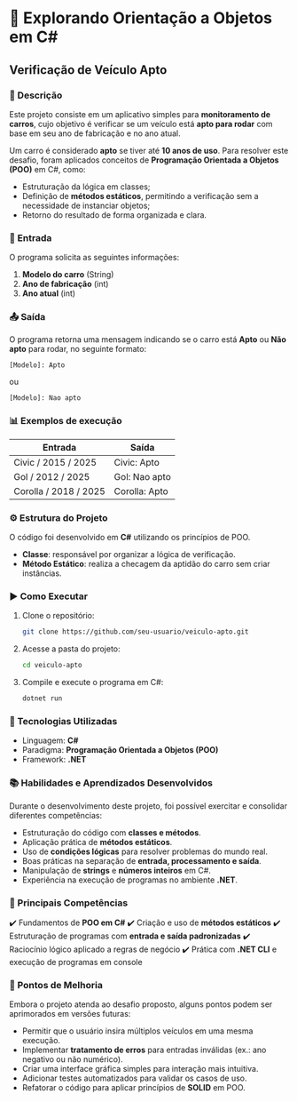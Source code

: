 # 🚗 Explorando Orientação a Objetos em C\#

## Verificação de Veículo Apto

### 📌 Descrição

Este projeto consiste em um aplicativo simples para **monitoramento de carros**, cujo objetivo é verificar se um veículo está **apto para rodar** com base em seu ano de fabricação e no ano atual.

Um carro é considerado **apto** se tiver até **10 anos de uso**.
Para resolver este desafio, foram aplicados conceitos de **Programação Orientada a Objetos (POO)** em C#, como:

* Estruturação da lógica em classes;
* Definição de **métodos estáticos**, permitindo a verificação sem a necessidade de instanciar objetos;
* Retorno do resultado de forma organizada e clara.


### 📝 Entrada

O programa solicita as seguintes informações:

1. **Modelo do carro** (String)
2. **Ano de fabricação** (int)
3. **Ano atual** (int)


### 📤 Saída

O programa retorna uma mensagem indicando se o carro está **Apto** ou **Não apto** para rodar, no seguinte formato:

```
[Modelo]: Apto
```

ou

```
[Modelo]: Nao apto
```


### 📊 Exemplos de execução

| Entrada               | Saída         |
| --------------------- | ------------- |
| Civic / 2015 / 2025   | Civic: Apto   |
| Gol / 2012 / 2025     | Gol: Nao apto |
| Corolla / 2018 / 2025 | Corolla: Apto |


### ⚙️ Estrutura do Projeto

O código foi desenvolvido em **C#** utilizando os princípios de POO.

* **Classe**: responsável por organizar a lógica de verificação.
* **Método Estático**: realiza a checagem da aptidão do carro sem criar instâncias.


### ▶️ Como Executar

1. Clone o repositório:

   ```bash
   git clone https://github.com/seu-usuario/veiculo-apto.git
   ```
2. Acesse a pasta do projeto:

   ```bash
   cd veiculo-apto
   ```
3. Compile e execute o programa em C#:

   ```bash
   dotnet run
   ```

### 🚀 Tecnologias Utilizadas

* Linguagem: **C#**
* Paradigma: **Programação Orientada a Objetos (POO)**
* Framework: **.NET**


### 📚 Habilidades e Aprendizados Desenvolvidos

Durante o desenvolvimento deste projeto, foi possível exercitar e consolidar diferentes competências:

* Estruturação do código com **classes e métodos**.
* Aplicação prática de **métodos estáticos**.
* Uso de **condições lógicas** para resolver problemas do mundo real.
* Boas práticas na separação de **entrada, processamento e saída**.
* Manipulação de **strings** e **números inteiros** em C#.
* Experiência na execução de programas no ambiente **.NET**.

### 📌 Principais Competências

✔️ Fundamentos de **POO em C#**
✔️ Criação e uso de **métodos estáticos**
✔️ Estruturação de programas com **entrada e saída padronizadas**
✔️ Raciocínio lógico aplicado a regras de negócio
✔️ Prática com **.NET CLI** e execução de programas em console


### 🔧 Pontos de Melhoria

Embora o projeto atenda ao desafio proposto, alguns pontos podem ser aprimorados em versões futuras:

* Permitir que o usuário insira múltiplos veículos em uma mesma execução.
* Implementar **tratamento de erros** para entradas inválidas (ex.: ano negativo ou não numérico).
* Criar uma interface gráfica simples para interação mais intuitiva.
* Adicionar testes automatizados para validar os casos de uso.
* Refatorar o código para aplicar princípios de **SOLID** em POO.


